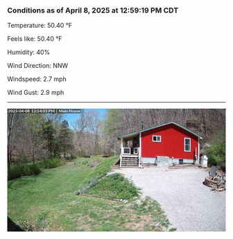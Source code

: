 ### Conditions as of April 8, 2025 at 12:59:19 PM CDT 

Temperature: 50.40 &deg;F

Feels like: 50.40 &deg;F

Humidity: 40%

Wind Direction: NNW

Windspeed: 2.7 mph

Wind Gust: 2.9 mph

---

<img src="./images/latest.jpeg"/>

